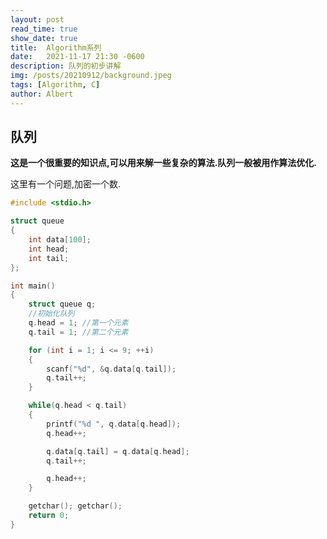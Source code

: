 ```yaml
---
layout: post
read_time: true
show_date: true
title:  Algorithm系列
date:   2021-11-17 21:30 -0600
description: 队列的初步讲解
img: /posts/20210912/background.jpeg
tags: [Algorithm, C]
author: Albert
---
```


## 队列
**这是一个很重要的知识点,可以用来解一些复杂的算法.队列一般被用作算法优化.**

这里有一个问题,加密一个数.
```c
#include <stdio.h>

struct queue
{
	int data[100];
	int head;
	int tail;
};

int main()
{
	struct queue q;
	//初始化队列
	q.head = 1; //第一个元素
	q.tail = 1; //第二个元素

	for (int i = 1; i <= 9; ++i)
	{
		scanf("%d", &q.data[q.tail]);
		q.tail++;
	}

	while(q.head < q.tail)
	{
		printf("%d ", q.data[q.head]);
		q.head++;

		q.data[q.tail] = q.data[q.head];
		q.tail++;

		q.head++;
	}

	getchar(); getchar();
	return 0;
}
```